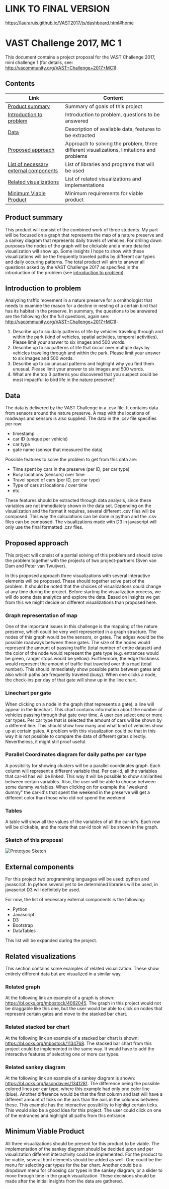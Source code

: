 # LINK TO FINAL VERSION
https://lauraruis.github.io/VAST2017/js/dashboard.html#home

# VAST Challenge 2017, MC 1
This document contains a project proposal for the VAST Challenge 2017, mini challenge 1 (for details, see: http://vacommunity.org/VAST+Challenge+2017+MC1).

## Contents
Link | Content
------------ | ------------- 
[Product summary](#product-summary) | Summary of goals of this project
[Introduction to problem](#introduction-to-problem) | Introduction to problem, questions to be answered
[Data](#data) | Description of available data, features to be extracted
[Proposed approach](#proposed-approach) | Approach to solving the problem, three different visualizations, limitations and problems
[List of necessary external components](#external-components) | List of libraries and programs that will be used
[Related visualizations](#related-visualizations) | List of related visualizations and implementations
[Minimum Viable Product](#minimum-viable-product) | Minimum requirements for viable product

## Product summary
This product will consist of the combined work of three students. My part will be focused on a graph that represents the map of a nature preserve and a sankey diagram that represents daily travels of vehicles. For drilling down purposes the nodes of the graph will be clickable and a more detailed visualization will show up. Some insights I hope to show with these visualizations will be the frequently traveled paths by different car types and daily occuring patterns. The total product will aim to answer all questions asked by the VAST Challenge 2017 as specified in the introduction of the problem (see [introduction to problem](#introduction-to-problem)). 

## Introduction to problem
Analyzing traffic movement in a nature preserve for a ornithologist that needs to examine the reason for a decline in nesting of a certain bird that has its habitat in the preserve. In summary, the questions to be answered are the following (for the full questions, again see: http://vacommunity.org/VAST+Challenge+2017+MC1):
1. Describe up to six daily patterns of life by vehicles traveling through and within the park (kind of vehicles, spatial activities, temporal activities). Please limit your answer to six images and 500 words.
2. Describe up to six patterns of life that occur over multiple days by vehicles traveling through and within the park. Please limit your answer to six images and 500 words.
3. Describe up to six unusual patterns and highlight why you find them unusual. Please limit your answer to six images and 500 words.
4. What are the top 3 patterns you discovered that you suspect could be most impactful to bird life in the nature preserve?

## Data
The data is delivered by the VAST Challenge in a .csv file. It contains data from sensors around the nature preserve. A map with the locations of roadways and sensors is also supplied. The data in the .csv file specifies per row:
- timestamp
- car ID (unique per vehicle)
- car type
- gate name (sensor that measured the data)

Possible features to solve the problem to get from this data are:
- Time spent by cars in the preserve (per ID, per car type)
- Busy locations (sensors) over time
- Travel speed of cars (per ID, per car type)
- Type of cars at locations / over time
- etc.

These features should be extracted through data analysis, since these variables are not immediately shown in the data set. Depending on the visualization and the format it requires, several different .csv files will be composed. This way the calculations can be done in python and the .csv files can be composed. The visualizations made with D3 in javascript will only use the final formatted .csv files.

## Proposed approach
This project will consist of a partial solving of this problem and should solve the problem together with the projects of two project-partners (Sven van Dam and Peter van Twuijver). 

In this proposed approach three visualizations with several interactive elements will be proposed. These should together solve part of the problem. It should be noted that the choices of visualizations could change at any time during the project. Before starting the visualization process, we will do some data analytics and explore the data. Based on insights we get from this we might decide on different visualizations than proposed here.

### Graph representation of map
One of the important issues in this challenge is the mapping of the nature preserve, which could be very well represented in a graph structure. The nodes of this graph would be the sensors, or gates. The edges would be the possible roadways between these gates. The size of the nodes would represent the amount of passing traffic (total number of entire dataset) and the color of the node would represent the gate type (e.g. entrances would be green, ranger stops would be yellow). Furthermore, the edge thickness would represent the amount of traffic that traveled over this road (total number). This should immediately show possible paths between gates and also which paths are frequently traveled (busy). When one clicks a node, the check-ins per day of that gate will show up in the line chart.

### Linechart per gate
When clicking on a node in the graph (that represents a gate), a line will appear in the linechart. This chart contains information about the number of vehicles passing through that gate over time. A user can select one or more car types. Per car type that is selected the amount of cars will be shown by a different line. This should show how many and what kind of vehicles show up at certain gates. A problem with this visualization could be that in this way it is not possible to compare the data of different gates directly. Nevertheless, it might still proof useful.

### Parallel Coordinates diagram for daily paths per car type
A possibility for showing clusters will be a parallel coordinates graph. Each column will represent a different variable that. Per car-id, all the variables that car-id has will be linked. This way it will be possible to show similarities between certain variables. Also, the user will be able to choose between some dummy variables. When clicking on for example the "weekend dummy" the car-id's that spent the weekend in the preserve will get a different color than those who did not spend the weekend.

### Tables
A table will show all the values of the variables of all the car-id's. Each row will be clickable, and the route that car-id took will be shown in the graph.

### Sketch of this proposal
![Prototype Sketch](https://github.com/LauraRuis/VAST2017/blob/master/Process/prototype_sketch.jpeg)

## External components
For this project two programming languages will be used: python and javascript.
In python several yet to be determined libraries will be used, in javascript D3 will definitely be used.

For now, the list of necessary external components is the following:
- Python
- Javascript
- D3
- Bootstrap 
- DataTables

This list will be expanded during the project.

## Related visualizations
This section contains some examples of related visualization. These show entirely different data but are visualized in a similar way. 

### Related graph
At the following link an example of a graph is shown: https://bl.ocks.org/mbostock/4062045. The graph in this project would not be draggable like this one, but the user would be able to click on nodes that represent certain gates and move to the stacked bar chart. 

### Related stacked bar chart
At the following link an example of a stacked bar chart is shown: https://bl.ocks.org/mbostock/1134768. The stacked bar chart from this project could be implemented in the same way. It would have to add the interactive features of selecting one or more car types. 

### Related sankey diagram
At the following link an example of a sankey diagram is shown: https://bl.ocks.org/jasondavies/1341281. The difference being the possible colored lines per car type, where this example had only one color line (blue). Another difference would be that the first column and last will have a different amount of ticks on the axis than the axis in the columns between these. This example has the interactive possibility to highligt certain ticks. This would also be a good idea for this project. The user could click on one of the entrances and highlight all paths from this entrance. 

## Minimum Viable Product
All three visualizations should be present for this product to be viable. The implementation of the sankey diagram should be decided upon and per visualization different interactivity could be implemented. For the product to be viable, several html elements should be added as well. One could be the menu for selecting car types for the bar chart. Another could be a dropdown menu for choosing car types in the sankey diagram, or a slider to move through time in the graph visualization. These decisions should be made after the initial insights from the data are gathered. 
